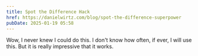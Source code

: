 ```yaml
---
title: Spot the Difference Hack
href: https://danielwirtz.com/blog/spot-the-difference-superpower
pubDate: 2025-01-19 05:58
---
```


Wow, I never knew I could do this. I don't know how often, if ever, I will use this. But it is really impressive that it works.
